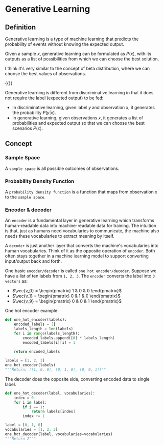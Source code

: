 # Generative Learning

## Definition

Generative learning is a type of machine learning that predicts the probability of events without knowing the expected output.

Given a sample $x$, generative learning can be formulated as $P(x)$, with its outputs as a list of possibilities from which we can choose the best solution.

I think it's very similar to the concept of beta distribution, where we can choose the best values of observations.

{{<plotly id="chart-1" data="/docs/generative-learning/beta-distribution.json">}}

Generative learning is different from discriminative learning in that it does not require the label (expected output) to be fed:

- In discriminative learning, given label $y$ and observation $x$, it generates the probability $P(y|x)$.
- In generative learning, given observations $x$, it generates a list of probabilities and expected output so that we can choose the best scenarios $P(x)$.

## Concept

### Sample Space

A `sample space` is all possible outcomes of observations.

### Probability Density Function

A `probability density function` is a function that maps from observation $x$ to the `sample space`.

### Encoder & decoder

An `encoder` is a fundamental layer in generative learning which transforms human-readable data into machine-readable data for training. The intuition is that, just as humans need vocabularies to communicate, the machine also needs these vocabularies to extract meaning by itself.

A `decoder` is just another layer that converts the machine's vocabularies into human vocabularies. Think of it as the opposite operation of `encoder`. Both often stays together in a machine learning model to support converting input/output back and forth.

One basic `encoder/decoder` is called `one hot encoder/decoder`. Suppose we have a list of ten labels from `1, 2, 3`. The `encoder` converts the label into `3 vectors` as:

- $\vec{v_0} = \begin{pmatrix} 1 & 0 & 0 \end{pmatrix}$
- $\vec{v_1} = \begin{pmatrix} 0 & 1 & 0 \end{pmatrix}$
- $\vec{v_9} = \begin{pmatrix} 0 & 0 & 1 \end{pmatrix}$

One hot encoder example:

```python
def one_hot_encoder(labels):
    encoded_labels = []
    labels_length = len(labels)
    for i in range(labels_length):
        encoded_labels.append([0] * labels_length)
        encoded_labels[i][i] = 1
        
    return encoded_labels

labels = [1, 2, 3]
one_hot_encoder(labels)
"""Return: [[1, 0, 0], [0, 1, 0], [0, 0, 1]]""
```

The decoder does the opposite side, converting encoded data to single label.

```python
def one_hot_decoder(label, vocabularies):
    index = 0
    for i in label:
        if i == 1:
            return labels[index]
        index += 1

label = [0, 1, 0]
vocabularies = [1, 2, 3]
one_hot_decoder(label, vocabularies=vocabularies)
"""Return 2"""
```
